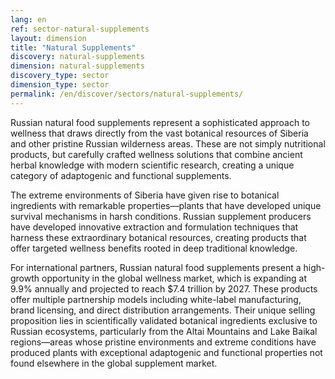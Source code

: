 ```yaml
---
lang: en
ref: sector-natural-supplements
layout: dimension
title: "Natural Supplements"
discovery: natural-supplements
dimension: natural-supplements
discovery_type: sector
dimension_type: sector
permalink: /en/discover/sectors/natural-supplements/
---
```


Russian natural food supplements represent a sophisticated approach to wellness that draws directly from the vast botanical resources of Siberia and other pristine Russian wilderness areas. These are not simply nutritional products, but carefully crafted wellness solutions that combine ancient herbal knowledge with modern scientific research, creating a unique category of adaptogenic and functional supplements.

The extreme environments of Siberia have given rise to botanical ingredients with remarkable properties—plants that have developed unique survival mechanisms in harsh conditions. Russian supplement producers have developed innovative extraction and formulation techniques that harness these extraordinary botanical resources, creating products that offer targeted wellness benefits rooted in deep traditional knowledge.

For international partners, Russian natural food supplements present a high-growth opportunity in the global wellness market, which is expanding at 9.9% annually and projected to reach $7.4 trillion by 2027. These products offer multiple partnership models including white-label manufacturing, brand licensing, and direct distribution arrangements. Their unique selling proposition lies in scientifically validated botanical ingredients exclusive to Russian ecosystems, particularly from the Altai Mountains and Lake Baikal regions—areas whose pristine environments and extreme conditions have produced plants with exceptional adaptogenic and functional properties not found elsewhere in the global supplement market.

